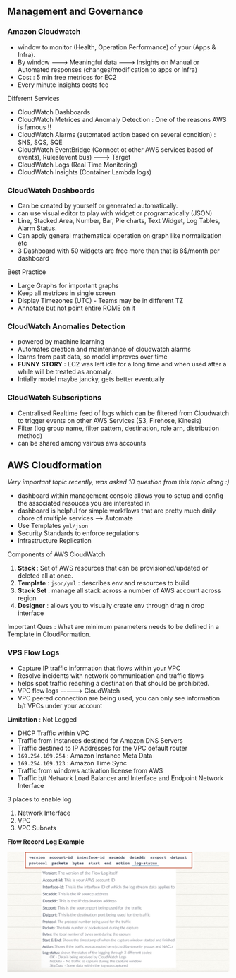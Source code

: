 ## Management and Governance

### Amazon Cloudwatch

- window to monitor (Health, Operation Performance) of your (Apps & Infra).
- By window ---> Meaningful data ---> Insights on Manual or Automated responses (changes/modification to apps or Infra)
- Cost : 5 min free metrices for EC2
- Every minute insights costs fee

Different Services

- CloudWatch Dashboards
- CloudWatch Metrices and Anomaly Detection : One of the reasons AWS is famous !!
- CloudWatch Alarms (automated action based on several condition) : SNS, SQS, SQE
- CloudWatch EventBridge (Connect ot other AWS services based of events), Rules(event bus) ---> Target
- CloudWatch Logs (Real Time Monitoring)
- CloudWatch Insights (Container Lambda logs)

### CloudWatch Dashboards

- Can be created by yourself or generated automatically.
- can use visual editor to play with widget or programatically (JSON)
- Line, Stacked Area, Number, Bar, Pie charts, Text Widget, Log Tables, Alarm Status.
- Can apply general mathematical operation on graph like normalization etc
- 3 Dashboard with 50 widgets are free more than that is 8$/month per dashboard

Best Practice

- Large Graphs for important graphs
- Keep all metrices in single screen
- Display Timezones (UTC) - Teams may be in different TZ
- Annotate but not point entire ROME on it

### CloudWatch Anomalies Detection

- powered by machine learning
- Automates creation and maintenance of cloudwatch alarms
- learns from past data, so model improves over time
- **FUNNY STORY :** EC2 was left idle for a long time and when used after a while will be treated as anomaly.
- Intially model maybe jancky, gets better eventually

### CloudWatch Subscriptions

- Centralised Realtime feed of logs which can be filtered from Cloudwatch to trigger events on other AWS Services (S3, Firehose, Kinesis)
- Filter (log group name, filter pattern, destination, role arn, distribution method)
- can be shared among vairous aws accounts

## AWS Cloudformation

*Very important topic recently, was asked 10 question from this topic along  :)*

- dashboard within management console allows you to setup and config the associated resouces you are interested in
- dashboard is helpful for simple workflows that are pretty much daily chore of multiple services --> Automate
- Use Templates `yml/json`
- Security Standards to enforce regulations
- Infrastructure Replication

Components of AWS CloudWatch

1. **Stack** : Set of AWS resources that can be provisioned/updated or deleted all at once.
2. **Template** : `json/yml` : describes env and resources to build
3. **Stack Set** : manage all stack across a number of AWS account across region
4. **Designer** : allows you to visually create env through drag n drop interface

Important Ques : What are minimum parameters needs to be defined in a Template in CloudFormation.



### VPS Flow Logs

- Capture IP traffic information that flows within your VPC
- Resolve incidents with network communication and traffic flows
- helps spot traffic reaching a destination that should be prohibited.
- VPC flow logs -----> CloudWatch
- VPC peered connection are being used, you can only see information b/t VPCs under your account

**Limitation** : Not Logged

- DHCP Traffic within VPC
- Traffic from instances destined for Amazon DNS Servers
- Traffic destined to IP Addresses for the VPC default router
- `169.254.169.254` : Amazon Instance Meta Data
- `169.254.169.123` : Amazon Time Sync
- Traffic from windows activation license from AWS
- Traffic b/t Network Load Balancer and Interface and Endpoint Network Interface

3 places to enable log 

1. Network Interface
2. VPC
3. VPC Subnets

**Flow Record Log Example**

![IMG_BC91ADD33BEA-1](ch7.assets/IMG_BC91ADD33BEA-1.jpeg)
